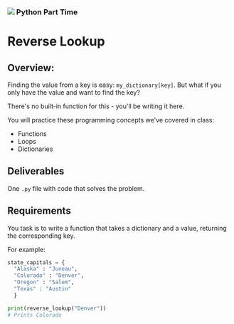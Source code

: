 ### ![](https://ga-dash.s3.amazonaws.com/production/assets/logo-9f88ae6c9c3871690e33280fcf557f33.png) Python Part Time

<!---

Questions? Comments?
1. Log an issue to this repo to alert me of a problem.
2. Suggest an edit yourself by forking this repo, making edits, and submitting a pull request with your changes back to our master branch.
3. Hit me up on Slack @susiremondi
--->

# Reverse Lookup

## Overview:

Finding the value from a key is easy: `my_dictionary[key]`. But what if you only have the value and want to find the key?

There's no built-in function for this - you'll be writing it here.

You will practice these programming concepts we've covered in class:
* Functions
* Loops
* Dictionaries

## Deliverables

One `.py` file with code that solves the problem.

## Requirements
You task is to write a function that takes a dictionary and a value, returning the corresponding key.

For example:

```python
state_capitals = {
  "Alaska" : "Juneau",
  "Colorado" : "Denver",
  "Oregon" : "Salem",
  "Texas" : "Austin"
  }

print(reverse_lookup("Denver"))
# Prints Colorado
```
